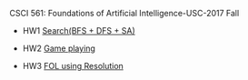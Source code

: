 CSCI 561: Foundations of Artificial Intelligence-USC-2017 Fall

* HW1 [Search(BFS + DFS + SA)](https://github.com/ddwwjj/CSCI561-Artificial-Intelligence/blob/master/homework1.cpp)

* HW2 [Game playing](https://github.com/ddwwjj/CSCI561-Artificial-Intelligence/blob/master/homework2.cpp)

* HW3 [FOL using Resolution](https://github.com/ddwwjj/CSCI561-Artificial-Intelligence/blob/master/homework3.java)
